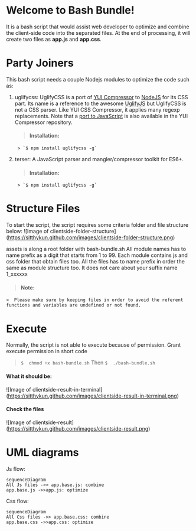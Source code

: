 # Welcome to Bash Bundle!

It is a bash script that would assist web developer to optimize and combine the client-side code into the separated files. At the end of processing, it will create two files as **app.js** and **app.css**.

# Party Joiners

This bash script needs a couple Nodejs modules to optimize the code such as:
1. uglifycss: UglifyCSS is a port of [YUI Compressor](https://github.com/yui/yuicompressor) to [NodeJS](http://nodejs.org/) for its CSS part. Its name is a reference to the awesome [UglifyJS](https://github.com/mishoo/UglifyJS) but UglifyCSS is not a CSS parser. Like YUI CSS Compressor, it applies many regexp replacements. Note that a [port to JavaScript](https://github.com/yui/ycssmin) is also available in the YUI Compressor repository.
	> #### Installation:
		> `$ npm install uglifycss -g`
2. terser: A JavaScript parser and mangler/compressor toolkit for ES6+.
	> #### Installation:
		> `$ npm install uglifycss -g`

# Structure Files

To start the script, the script requires some criteria folder and file structure below:
![Image of clientside-folder-structure]
(https://sitthykun.github.com/images/clientside-folder-structure.png)



assets is along a root folder with bash-bundle.sh
All module names has to name prefix as a digit that starts from 1 to 99.
Each module contains js and css folder that obtain files too.
All the files has to name prefix in order the same as module structure too.
It does not care about your suffix name 1_xxxxxx

> #### Note:
	>  Please make sure by keeping files in order to avoid the referent functions and variables are undefined or not found.

# Execute

Normally, the script is not able to execute because of permission. Grant execute permission in short code
> `$  chmod +x bash-bundle.sh`
Then
> `$  ./bash-bundle.sh`

#### What it should be:
![Image of clientside-result-in-terminal]
(https://sitthykun.github.com/images/clientside-result-in-terminal.png)
#### Check the files
![Image of clientside-result]
(https://sitthykun.github.com/images/clientside-result.png)

# UML diagrams
Js flow:
```mermaid
sequenceDiagram
All Js files ->> app.base.js: combine
app.base.js ->>app.js: optimize
```
Css flow:
```mermaid
sequenceDiagram
All Css files ->> app.base.css: combine
app.base.css ->>app.css: optimize
```
